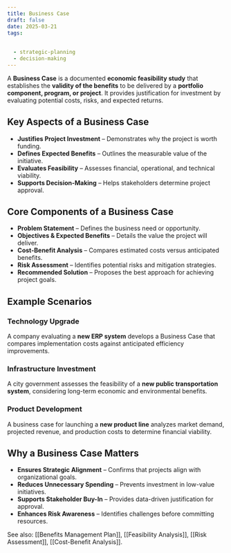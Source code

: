 ```yaml
---
title: Business Case
draft: false
date: 2025-03-21
tags:
  
  
  - strategic-planning
  - decision-making
---
```


A **Business Case** is a documented **economic feasibility study** that establishes the **validity of the benefits** to be delivered by a **portfolio component, program, or project**. It provides justification for investment by evaluating potential costs, risks, and expected returns.

## Key Aspects of a Business Case
- **Justifies Project Investment** – Demonstrates why the project is worth funding.
- **Defines Expected Benefits** – Outlines the measurable value of the initiative.
- **Evaluates Feasibility** – Assesses financial, operational, and technical viability.
- **Supports Decision-Making** – Helps stakeholders determine project approval.

## Core Components of a Business Case
- **Problem Statement** – Defines the business need or opportunity.
- **Objectives & Expected Benefits** – Details the value the project will deliver.
- **Cost-Benefit Analysis** – Compares estimated costs versus anticipated benefits.
- **Risk Assessment** – Identifies potential risks and mitigation strategies.
- **Recommended Solution** – Proposes the best approach for achieving project goals.

## Example Scenarios

### **Technology Upgrade**
A company evaluating a **new ERP system** develops a Business Case that compares implementation costs against anticipated efficiency improvements.

### **Infrastructure Investment**
A city government assesses the feasibility of a **new public transportation system**, considering long-term economic and environmental benefits.

### **Product Development**
A business case for launching a **new product line** analyzes market demand, projected revenue, and production costs to determine financial viability.

## Why a Business Case Matters
- **Ensures Strategic Alignment** – Confirms that projects align with organizational goals.
- **Reduces Unnecessary Spending** – Prevents investment in low-value initiatives.
- **Supports Stakeholder Buy-In** – Provides data-driven justification for approval.
- **Enhances Risk Awareness** – Identifies challenges before committing resources.

See also: [[Benefits Management Plan]], [[Feasibility Analysis]], [[Risk Assessment]], [[Cost-Benefit Analysis]].
